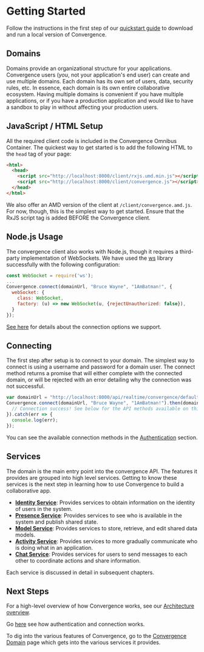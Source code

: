 # Getting Started
Follow the instructions in the first step of our [quickstart guide](https://convergence.io/quickstart/) to download and run a local version of Convergence.

## Domains
Domains provide an organizational structure for your applications. Convergence users (*you*, not your application's end user) can create and use multiple domains. Each domain has its own set of users, data, security rules, etc.  In essence, each domain is its own entire collaborative ecosystem.  Having multiple domains is convenient if you have multiple applications, or if you have a production application and would like to have a sandbox to play in without affecting your production users.


## JavaScript / HTML Setup
All the required client code is included in the Convergence Omnibus Container.  The quickest way to get started is to add the following HTML to the `head` tag of your page:

```HTML
<html>
  <head>
    <script src="http://localhost:8000/client/rxjs.umd.min.js"></script>
    <script src="http://localhost:8000/client/convergence.js"></script>
  </head>
</html>
```

We also offer an AMD version of the client at `/client/convergence.amd.js`.  For now, though, this is the simplest way to get started.  Ensure that the RxJS script tag is added BEFORE the Convergence client.

## Node.js Usage
The convergence client also works with Node.js, though it requires a third-party implementation of WebSockets. We have used the [ws](https://github.com/websockets/ws) library successfully with the following configuration:

```Javascript
const WebSocket = require('ws');
...
Convergence.connect(domainUrl, "Bruce Wayne", "1AmBatman!", {
  webSocket: {
    class: WebSocket,
    factory: (u) => new WebSocket(u, {rejectUnauthorized: false}),
  }
});
```

[See here](https://docs.convergence.io/js-api/interfaces/connection_and_authentication.iconvergenceoptions.html) for details about the connection options we support.

## Connecting
The first step after setup is to connect to your domain.  The simplest way to connect is using a username and password for a domain user.  The connect method returns a promise that will either complete with the connected domain, or will be rejected with an error detailing why the connection was not successful.

```Javascript
var domainUrl = "http://localhost:8000/api/realtime/convergence/default";
Convergence.connect(domainUrl, "Bruce Wayne", "1AmBatman!").then(domain => {
  // Connection success! See below for the API methods available on this domain
}).catch(err => {
  console.log(err);
});
```
You can see the available connection methods in the [Authentication](/guide/authentication/overview/) section.

## Services
The domain is the main entry point into the convergence API.  The features it provides are grouped into high level services.  Getting to know these services is the next step in learning how to use Convergence to build a collaborative app.

* [**Identity Service**](/guide/identity/overview/): Provides services to obtain information on the identity of users in the system.
* [**Presence Service**](/guide/presence/overview/): Provides services to see who is available in the system and publish shared state.
* [**Model Service**](/guide/models/overview/): Provides services to store, retrieve, and edit shared data models.
* [**Activity Service**](/guide/activities/overview/): Provides services to more gradually communicate who is doing what in an application.
* [**Chat Service**](/guide/chat/overview/): Provides services for users to send messages to each other to coordinate actions and share information.

Each service is discussed in detail in subsequent chapters.

## Next Steps

For a high-level overview of how Convergence works, see our [Architecture overview](/guide/architecture-overview/). 

Go [here](/guide/authentication/overview/) see how authentication and connection works.

To dig into the various features of Convergence, go to the [Convergence Domain](/guide/domain/overview/) page which gets into the various services it provides.
